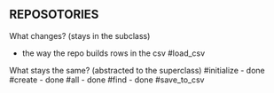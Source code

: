 


REPOSOTORIES
-------------

What changes? (stays in the subclass)
- the way the repo builds rows in the csv
#load_csv

What stays the same? (abstracted to the superclass)
#initialize - done
#create - done
#all - done
#find - done
#save_to_csv
